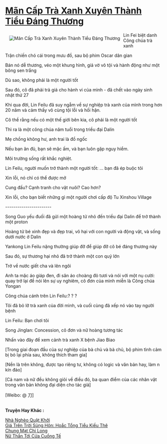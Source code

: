 <a href="https://truyentiki.com/man-cap-tra-xanh-xuyen-thanh-tieu-dang-thuong.31860/" title="Mãn Cấp Trà Xanh Xuyên Thành Tiểu Đáng Thương"><h1>Mãn Cấp Trà Xanh Xuyên Thành Tiểu Đáng Thương</h1></a><div style="display:table"><img align="right" style="float: left; padding: 10px;" src="https://truyentiki.com/a/img/str/src/31860.jpg" alt="Mãn Cấp Trà Xanh Xuyên Thành Tiểu Đáng Thương">Lin Fei biệt danh Công chúa trà xanh <p></p> Trận chiến chó cái trong mưu đồ, sau bộ phim Oscar dân gian <p></p> Bán nó dễ thương, véo một khung hình, giả vờ vô tội và hành động như một bông sen trắng <p></p> Dù sao, không phải là một người tốt <p></p> Sau đó, cô đã phải trả giá cho hành vi của mình - đã chết vào ngày sinh nhật thứ 27 <p></p> Khi qua đời, Lin Feilu đã suy ngẫm về sự nghiệp trà xanh của mình trong hơn 20 năm và cảm thấy vô cùng tội lỗi và hối hận. <p></p> Cô thề rằng nếu có một thế giới bên kia, cô phải là một người tốt <p></p> Thì ra là một công chúa năm tuổi trong triều đại Dalin <p></p> Mẹ chồng không hư, anh trai là đồ ngốc <p></p> Nếu bạn ăn đủ, bạn sẽ mặc ấm, và bạn luôn gặp nguy hiểm. <p></p> Môi trường sống rất khắc nghiệt. <p></p> Lin Feilu, người muốn trở thành một người tốt: ... bạn đã ép buộc tôi <p></p> Xin lỗi, nó chỉ có thể được mở <p></p> Cung đấu? Cạnh tranh cho vật nuôi? Cao hơn? <p></p> Xin lỗi, cho bạn biết những gì một người chơi cấp độ Tu Xinshou Village <p></p> ----------------------- <p></p> Song Guo yếu đuối đã gửi một hoàng tử nhỏ đến triều đại Dalin để trở thành một proton <p></p> Hoàng tử bé xinh đẹp và đẹp trai, vô hại với con người và động vật, và sống dưới nước ở Dalin <p></p> Yankong Lin Feilu nặng thường giúp đỡ để giúp đỡ cô bé đáng thương này <p></p> Sau đó, sự thương hại nhỏ đã trở thành một con quỷ lớn <p></p> Trở về nước giết cha và lên ngôi <p></p> Anh ta mặc áo giáp đen, đi săn áo choàng đỏ tươi và nói với một nụ cười: quay trở lại để nói lên sự uy nghiêm, cô đơn của mình miễn là Công chúa Yongan <p></p> Công chúa cánh trên Lin Feilu:? ? ? <p></p> Tôi đã bỏ lỡ trà xanh của đời mình, và cuối cùng đã xếp nó vào tay người bệnh <p></p> Lin Feilu: Bạn chơi tôi <p></p> Song Jinglan: Concession, cô đơn và nữ hoàng tương tác <p></p> Nhấn vào đây để xem cảnh trà xanh X bệnh Jiao Biao <p></p> [Trong giai đoạn đầu của sự nghiệp của bà chủ và bà chủ, bộ phim tình cảm bị bỏ lại phía sau, không thích tham gia] <p></p> [Nền là trên không, được tạo riêng tư, không có logic và văn bản hay, làm n kín đáo] <p></p> [Cả nam và nữ đều không giỏi về điều đó, ba quan điểm của các nhân vật trong văn bản không đại diện cho tác giả] <p></p> [Weibo: @ 刀]</div><p><br><b>Truyện Hay Khác :</b></p><a href="https://truyentiki.com/nha-ngheo-quat-khoi.31859/" alt="Nhà Nghèo Quật Khởi">Nhà Nghèo Quật Khởi</a><br/><a href="https://github.com/nownovels/top500/tree/master/truyenhay/33469/" alt="Giá Trên Trời Sủng Hôn: Hoắc Tổng Tiểu Kiều Thê">Giá Trên Trời Sủng Hôn: Hoắc Tổng Tiểu Kiều Thê</a><br/><a href="https://github.com/nownovels/topcv/tree/master/truyenhay/31785/README.md" alt="Chung Mạt Chi Long">Chung Mạt Chi Long</a><br/><a href="https://truyentiki.wordpress.com/2020/06/08/nu-than-toi-cua-cuong-te/" alt="Nữ Thần Tới Cửa Cuồng Tế">Nữ Thần Tới Cửa Cuồng Tế</a><br/>